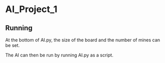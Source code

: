 # AI_Project_1

## Running

At the bottom of AI.py, the size of the board and the number of mines can be set. 

The AI can then be run by running AI.py as a script.